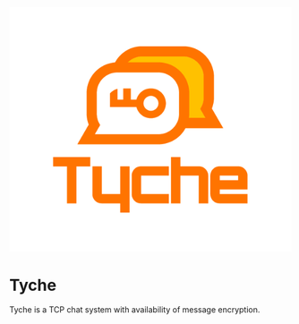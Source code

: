 <p align="center"><img src="/logo/logotype-vertical.png"></p>

# Tyche
Tyche is a TCP chat system with availability of message encryption.
